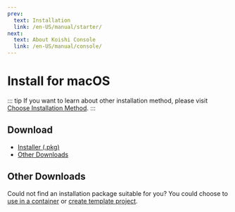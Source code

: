 ```yaml
---
prev:
  text: Installation
  link: /en-US/manual/starter/
next:
  text: About Koishi Console
  link: /en-US/manual/console/
---
```


# Install for macOS

::: tip
If you want to learn about other installation method, please visit [Choose Installation Method](./index.md).
:::

## Download

- [Installer (.pkg)](https://k.ilharp.cc/osx.pkg)
- [Other Downloads](https://github.com/koishijs/koishi-desktop/releases)

## Other Downloads

Could not find an installation package suitable for you? You could choose to [use in a container](./docker.md) or [create template project](./boilerplate.md).
